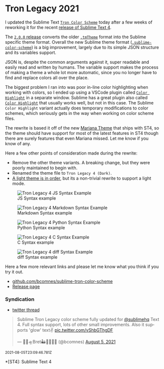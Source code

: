 # Tron Legacy 2021

I updated the Sublime Text [`Tron Color Scheme`](https://packagecontrol.io/packages/Tron%20Color%20Scheme) today after a few weeks of reworking it for the recent [release of Sublime Text 4](https://www.sublimetext.com/blog/articles/sublime-text-4).

The [`2.0.0` release](https://github.com/bcomnes/sublime-tron-color-scheme/releases/tag/v2.0.0) converts the older [`.tmTheme`](https://www.sublimetext.com/docs/color_schemes_tmtheme.html) format into the Sublime specific theme format.
Overall the new Sublime theme format ([`.sublime-color-scheme`](https://www.sublimetext.com/docs/color_schemes.html)) is a big improvement, largely due to its simple JSON structure and its variables support.

JSON is, despite the common arguments against it, super readable and easily read and written by humans.
The variable support makes the process of making a theme a whole lot more automatic, since you no longer have to find and replace colors all over the place.

The biggest problem I ran into was poor in-line color highlighting when working with colors, so I ended up using a VSCode plugin called [`Color Highlight`](https://marketplace.visualstudio.com/items?itemName=naumovs.color-highlight) in a separate window.
Sublime has a great plugin also called [`Color Highlight`](https://packagecontrol.io/packages/Color%20Highlight) that usually works well, but not in this case.
The Sublime `Color Highlight` variant actually does temporary modifications to color schemes, which seriously gets in the way when working on color scheme files.


The rewrite is based it off of the new [Mariana Theme](https://www.youtube.com/watch?v=_HoltQwvF2o) that ships with ST4, so the theme should have support for most of the latest features in ST4 though there are surely features that even Mariana missed.
Let me know if you know of any.

Here a few other points of consideration made during the rewrite:

- Remove the other theme variants. A breaking change, but they were poorly maintained to begin with.
- Renamed the theme file to `Tron Legacy 4 (Dark)`.
- [A light theme is in order](https://github.com/bcomnes/sublime-tron-color-scheme/pull/8), but its a non-trivial rewrite to support a light mode.

<figure class="borderless">
  <img src="./js.png" alt="Tron Legacy 4 JS Syntax Example">
  <figcaption>JS Syntax example</figcaption>
</figure>

<figure class="borderless">
  <img src="./md.png" alt="Tron Legacy 4 Markdown Syntax Example">
  <figcaption>Markdown Syntax example</figcaption>
</figure>

<figure class="borderless">
  <img src="./py.png" alt="Tron Legacy 4 Python Syntax Example">
  <figcaption>Python Syntax example</figcaption>
</figure>

<figure class="borderless">
  <img src="./c.png" alt="Tron Legacy 4 C Syntax Example">
  <figcaption>C Syntax example</figcaption>
</figure>

<figure class="borderless">
  <img src="./diff.png" alt="Tron Legacy 4 diff Syntax Example">
  <figcaption>diff Syntax example</figcaption>
</figure>

Here a few more relevant links and please let me know what you think if you try it out.

- [github.com/bcomnes/sublime-tron-color-scheme](https://github.com/bcomnes/sublime-tron-color-scheme)
- [Release page](https://github.com/bcomnes/sublime-tron-color-scheme/releases/tag/v2.0.0)

### Syndication

- <a href="https://twitter.com/bcomnes/status/1423418998725742602" rel="syndication" class="u-syndication">twitter thread</a>

<blockquote class="twitter-tweet"><p lang="en" dir="ltr">Sublime Tron Legacy color scheme fully updated for <a href="https://twitter.com/sublimehq?ref_src=twsrc%5Etfw">@sublimehq</a> Text 4. Full syntax support, lots of other small improvements. Also it supports &#39;glow&#39; text✌️ <a href="https://t.co/vShbGThgDF">pic.twitter.com/vShbGThgDF</a></p>&mdash; 🌌🌵🛸Bret🏜👨‍👩‍👧🚙 (@bcomnes) <a href="https://twitter.com/bcomnes/status/1423418998725742602?ref_src=twsrc%5Etfw">August 5, 2021</a></blockquote> <script async src="https://platform.twitter.com/widgets.js" charset="utf-8"></script>

<small><date>2021-08-05T23:09:46.781Z</date></small>

*[ST4]: Sublime Text 4
